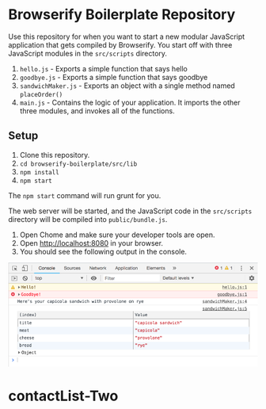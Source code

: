 # Browserify Boilerplate Repository

Use this repository for when you want to start a new modular JavaScript application that gets compiled by Browserify. You start off with three JavaScript modules in the `src/scripts` directory.

1. `hello.js` - Exports a simple function that says hello
1. `goodbye.js` - Exports a simple function that says goodbye
1. `sandwichMaker.js` - Exports an object with a single method named `placeOrder()`
1. `main.js` - Contains the logic of your application. It imports the other three modules, and invokes all of the functions.

## Setup

1. Clone this repository.
1. `cd browserify-boilerplate/src/lib`
1. `npm install`
1. `npm start`

The `npm start` command will run grunt for you.

The web server will be started, and the JavaScript code in the `src/scripts` directory will be compiled into `public/bundle.js`.

1. Open Chome and make sure your developer tools are open.
1. Open [http://localhost:8080](http://localhost:8080) in your browser.
1. You should see the following output in the console.

![sample boilerplate output](./browserify-boilerplate-output.png)
# contactList-Two
